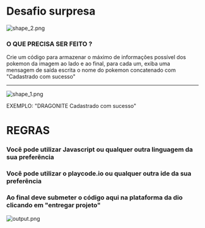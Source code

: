 # Desafio surpresa


![shape_2.png](Desafio%20do%20Felipao/assets/shape_2.png)

### O QUE PRECISA SER FEITO ?

Crie um código para armazenar o máximo de informações possível dos pokemon da imagem ao lado e ao final, para cada um, exiba uma mensagem de saída escrita o nome do pokemon concatenado com "Cadastrado com sucesso"

---

![shape_1.png](Desafio%20do%20Felipao/assets/shape_1.png)

EXEMPLO:
"DRAGONITE Cadastrado com sucesso"

# REGRAS

### Você pode utilizar Javascript ou qualquer outra linguagem da sua preferência
### Você pode utilizar o playcode.io ou qualquer outra ide da sua preferência
### Ao final deve submeter o código aqui na plataforma da dio clicando em "entregar projeto"


![output.png](Desafio%20do%20Felipao/assets/output.png)